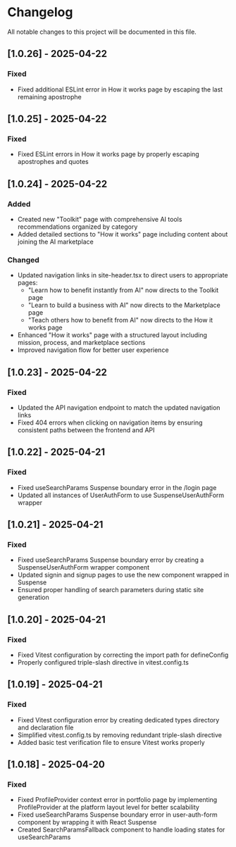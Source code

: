 # Changelog

All notable changes to this project will be documented in this file.

## [1.0.26] - 2025-04-22

### Fixed
- Fixed additional ESLint error in How it works page by escaping the last remaining apostrophe

## [1.0.25] - 2025-04-22

### Fixed
- Fixed ESLint errors in How it works page by properly escaping apostrophes and quotes

## [1.0.24] - 2025-04-22

### Added
- Created new "Toolkit" page with comprehensive AI tools recommendations organized by category
- Added detailed sections to "How it works" page including content about joining the AI marketplace

### Changed
- Updated navigation links in site-header.tsx to direct users to appropriate pages:
  - "Learn how to benefit instantly from AI" now directs to the Toolkit page
  - "Learn to build a business with AI" now directs to the Marketplace page
  - "Teach others how to benefit from AI" now directs to the How it works page
- Enhanced "How it works" page with a structured layout including mission, process, and marketplace sections
- Improved navigation flow for better user experience

## [1.0.23] - 2025-04-22

### Fixed
- Updated the API navigation endpoint to match the updated navigation links
- Fixed 404 errors when clicking on navigation items by ensuring consistent paths between the frontend and API

## [1.0.22] - 2025-04-21

### Fixed
- Fixed useSearchParams Suspense boundary error in the /login page
- Updated all instances of UserAuthForm to use SuspenseUserAuthForm wrapper

## [1.0.21] - 2025-04-21

### Fixed
- Fixed useSearchParams Suspense boundary error by creating a SuspenseUserAuthForm wrapper component
- Updated signin and signup pages to use the new component wrapped in Suspense
- Ensured proper handling of search parameters during static site generation

## [1.0.20] - 2025-04-21

### Fixed
- Fixed Vitest configuration by correcting the import path for defineConfig
- Properly configured triple-slash directive in vitest.config.ts

## [1.0.19] - 2025-04-21

### Fixed
- Fixed Vitest configuration error by creating dedicated types directory and declaration file
- Simplified vitest.config.ts by removing redundant triple-slash directive
- Added basic test verification file to ensure Vitest works properly

## [1.0.18] - 2025-04-20

### Fixed
- Fixed ProfileProvider context error in portfolio page by implementing ProfileProvider at the platform layout level for better scalability
- Fixed useSearchParams Suspense boundary error in user-auth-form component by wrapping it with React Suspense
- Created SearchParamsFallback component to handle loading states for useSearchParams


